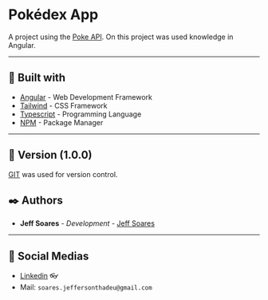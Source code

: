 # Pokédex App

A project using the [Poke API](https://pokeapi.co/). On this project was used knowledge in Angular.
  
---


## 🔧 Built with


* [Angular](https://angular.io/docs) - Web Development Framework
* [Tailwind](https://tailwindcss.com/docs/installation) - CSS Framework
* [Typescript](https://www.typescriptlang.org/docs/) - Programming Language
* [NPM](https://docs.npmjs.com/) - Package Manager

---
## 📌 Version (1.0.0)

[GIT](https://git-scm.com/) was used for version control.


## ✒️ Authors

* **Jeff Soares** - *Development* - [Jeff Soares](https://github.com/Jeffs-Dev)

 
---

## 🚀  Social Medias

* [Linkedin](https://www.linkedin.com/in/jefferson-soares-660958238/) 👓
* Mail: `soares.jeffersonthadeu@gmail.com`



